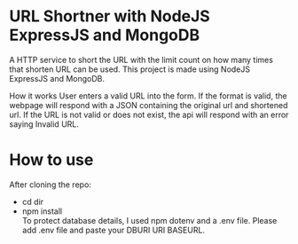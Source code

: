 # URL Shortner with NodeJS ExpressJS and MongoDB
A HTTP service to short the URL with the limit count on how many times that shorten URL can be used.
This project is made using NodeJS ExpressJS and MongoDB.

How it works
User enters a valid URL into the form. If the format is valid, the webpage will respond with a JSON containing the original url and shortened url. If the URL is not valid or does not exist, the api will respond with an error saying Invalid URL.

# How to use
After cloning the repo:
- cd dir
- npm install\
To protect database details, I used npm dotenv and a .env file. Please add .env file and paste your DBURI URI BASEURL.

